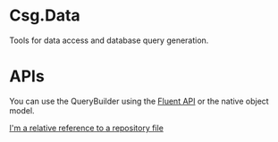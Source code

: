 # Csg.Data
Tools for data access and database query generation.

# APIs

You can use the QueryBuilder using the [Fluent API](docs/FLUENT.md) or the native object model.

[I'm a relative reference to a repository file](../blob/master/LICENSE)

